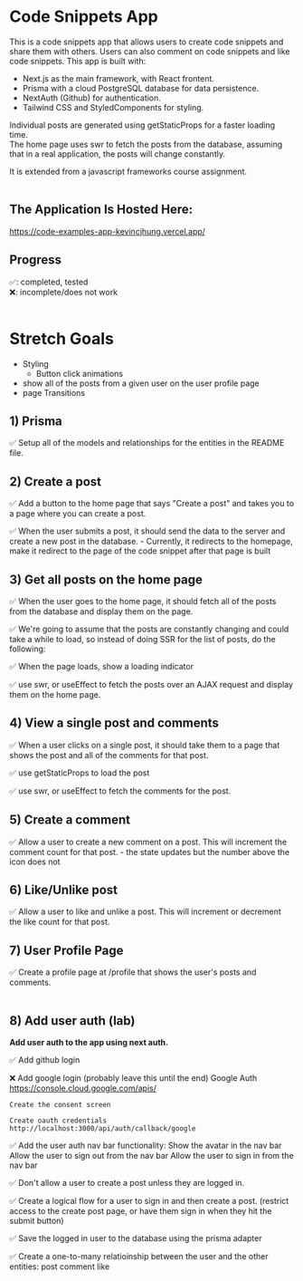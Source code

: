 # Code Snippets App

This is a code snippets app that allows users to create code snippets and share them with others. 
Users can also comment on code snippets and like code snippets. 
This app is built with: 
* Next.js as the main framework, with React frontent. 
* Prisma with a cloud PostgreSQL database for data persistence.
* NextAuth (Github) for authentication. 
* Tailwind CSS and StyledComponents for styling. <br>
 

Individual posts are generated using getStaticProps for a faster loading time.<br>
The home page uses swr to fetch the posts from the database, assuming that in a real application, the posts will change constantly. <br>


It is extended from a javascript frameworks course assignment.<br><br>

## The Application Is Hosted Here:
https://code-examples-app-kevincjhung.vercel.app/

## Progress
✅: completed, tested<br>
❌: incomplete/does not work <br><br>


# Stretch Goals
- Styling
    - Button click animations
- show all of the posts from a given user on the user profile page
- page Transitions <br>


## 1) Prisma

✅ Setup all of the models and relationships for the entities in the README file.

## 2) Create a post

✅ Add a button to the home page that says "Create a post" and takes you to a page where you can create a post.

✅ When the user submits a post, it should send the data to the server and create a new post in the database.
    - Currently, it redirects to the homepage, make it redirect to the page of the code snippet after that page is built

## 3) Get all posts on the home page

✅ When the user goes to the home page, it should fetch all of the posts from the database and display them on the page.

✅ We're going to assume that the posts are constantly changing and could take a while to load, so instead of doing SSR for the list of posts, do the following:

✅ When the page loads, show a loading indicator

✅ use swr, or useEffect to fetch the posts over an AJAX request and display them on the home page.

## 4) View a single post and comments

✅ When a user clicks on a single post, it should take them to a page that shows the post and all of the comments for that post.

✅ use getStaticProps to load the post

✅ use swr, or useEffect to fetch the comments for the post.

## 5) Create a comment

✅ Allow a user to create a new comment on a post. This will increment the comment count for that post.
    - the state updates but the number above the icon does not

## 6) Like/Unlike post

✅  Allow a user to like and unlike a post. This will increment or decrement the like count for that post.

## 7) User Profile Page

✅ Create a profile page at /profile that shows the user's posts and comments.<br><br>


## 8) Add user auth (lab)

<b>Add user auth to the app using next auth.</b>

✅ Add github login

❌ Add google login (probably leave this until the end)
    Google Auth
    <https://console.cloud.google.com/apis/>

    Create the consent screen

    Create oauth credentials
    http://localhost:3000/api/auth/callback/google

✅ Add the user auth nav bar functionality: Show the avatar in the nav bar
    Allow the user to sign out from the nav bar
    Allow the user to sign in from the nav bar

✅ Don't allow a user to create a post unless they are logged in.

✅ Create a logical flow for a user to sign in and then create a post.
    (restrict access to the create post page, or have them sign in when they hit the submit button)

✅ Save the logged in user to the database using the prisma adapter

✅ Create a one-to-many relatioinship between the user and the other entities:
    post
    comment
    like

